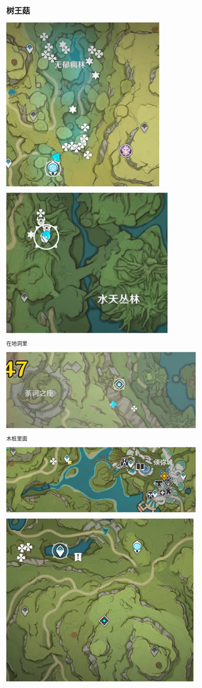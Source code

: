 ## 树王菇

![image-20221216220341750](../img/image-20221216220341750.png)

![image-20221216220751880](../img/image-20221216220751880.png)

在地洞里

![image-20221216221422876](../img/image-20221216221422876.png)

木桩里面

![image-20221216221609044](../img/image-20221216221609044.png)

![image-20221216221657317](../img/image-20221216221657317.png)